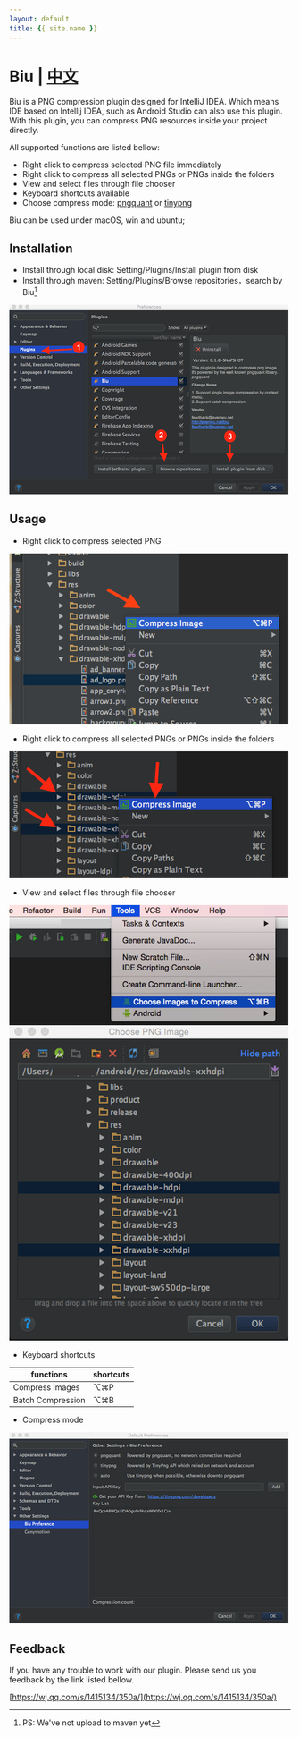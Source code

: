 ```yaml
---
layout: default
title: {{ site.name }}
---
```


# Biu | [中文](index-zh)

Biu is a PNG compression plugin designed for IntelliJ IDEA. Which means IDE based on Intellij IDEA, such as Android Studio can also use this plugin.  
With this plugin, you can compress PNG resources inside your project directly.

All supported functions are listed bellow:

* Right click to compress selected PNG file immediately
* Right click to compress all selected PNGs or PNGs inside the folders
* View and select files through file chooser
* Keyboard shortcuts available
* Choose compress mode: [pngquant](https://pngquant.org/) or [tinypng](https://tinypng.com/)

Biu can be used under macOS, win and ubuntu;

## Installation

* Install through local disk: Setting/Plugins/Install plugin from disk
* Install through maven: Setting/Plugins/Browse repositories，search by Biu[^1]

[^1]: PS: We've not upload to maven yet

![installation](assets/install-type.png)

## Usage

* Right click to compress selected PNG

![compress](assets/project-menu-click.png)

* Right click to compress all selected PNGs or PNGs inside the folders

![compress multi images](assets/multi-selection-project-menu.png)

* View and select files through file chooser

![tools entrance](assets/batch-compression-tools.png)  
![file chooser](assets/file-chooser.png)

* Keyboard shortcuts

functions | shortcuts
------------ | -------------
Compress Images   | ⌥⌘P
Batch Compression | ⌥⌘B

* Compress mode

![compress mode](assets/biu-setting.png)

## Feedback

If you have any trouble to work with our plugin. Please send us you feedback by the link listed bellow.

[https://wj.qq.com/s/1415134/350a/](https://wj.qq.com/s/1415134/350a/)